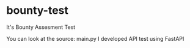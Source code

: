 # bounty-test
It's Bounty Assesment Test

You can look at the source: main.py
I developed API test using FastAPI
